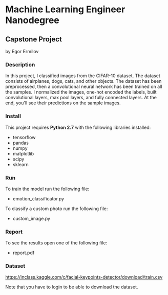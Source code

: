 # Machine Learning Engineer Nanodegree
## Capstone Project 
by Egor Ermilov  

### Description

In this project, I classified images from the CIFAR-10 dataset. The dataset consists of airplanes, dogs, cats, and other objects. The dataset has been preprocessed, then a convolutional neural network has been trained on all the samples. I normalized the images, one-hot encoded the labels, built convolutional layers, max pool layers, and fully connected layers. At the end, you'll see their predictions on the sample images.

### Install

This project requires **Python 2.7** with the following libraries installed:

* tensorflow
* pandas
* numpy
* matplotlib
* scipy
* sklearn

### Run

To train the model run the following file:

* emotion_classificator.py

To classify a custom photo run the following file:

* custom_image.py

### Report 

To see the results open one of the following file:

* report.pdf


### Dataset

https://inclass.kaggle.com/c/facial-keypoints-detector/download/train.csv

Note that you have to login to be able to download the dataset.
